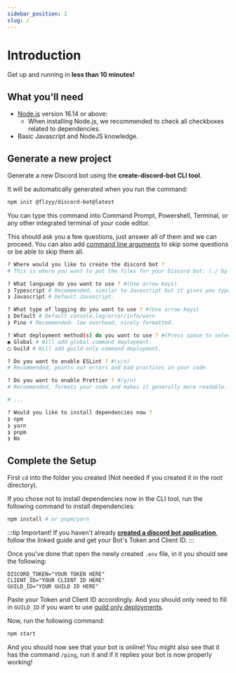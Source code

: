 ```yaml
---
sidebar_position: 1
slug: /
---
```


# Introduction

Get up and running in **less than 10 minutes!**

## What you'll need

- [Node.js](https://nodejs.org/en/download/) version 16.14 or above:
  - When installing Node.js, we recommended to check all checkboxes related to dependencies.
- Basic Javascript and NodeJS knowledge.

## Generate a new project

Generate a new Discord bot using the **create-discord-bot CLI tool**.

It will be automatically generated when you run the command:

```bash
npm init @flzyy/discord-bot@latest
```

You can type this command into Command Prompt, Powershell, Terminal, or any other integrated terminal of your code editor.

This should ask you a few questions, just answer all of them and we can proceed. You can also add [command line arguments](basics/command-line-arguments) to skip some questions or be able to skip them all.

```bash
? Where would you like to create the discord bot ?
# This is where you want to put the files for your Discord bot. (./ by default)

? What language do you want to use ? #(Use arrow keys)
❯ Typescript # Recommended, similar to Javascript but it gives you type safety and intellisense.
❯ Javascript # Default Javascript.

? What type of logging do you want to use ? #(Use arrow keys)
❯ Default # Default console.log/error/info/warn
❯ Pino # Recommended: low overhead, nicely formatted.

? What deployment method(s) do you want to use ? #(Press space to select, a to toggle, i to invert selection and enter to proceed)
◉ Global # Will add global command deployment.
◯ Guild # Will add guild-only command deployment.

? Do you want to enable ESLint ? #(y/n)
# Recommended, points out errors and bad practices in your code.

? Do you want to enable Prettier ? #(y/n)
# Recommended, formats your code and makes it generally more readable.

# ...

? Would you like to install dependencies now ?
❯ npm
❯ yarn
❯ pnpm
❯ No
```

## Complete the Setup

First <code>cd</code> into the folder you created (Not needed if you created it in the root directory).

If you chose not to install dependencies now in the CLI tool, run the following command to install dependencies:

```bash
npm install # or pnpm/yarn
```

:::tip Important!
If you haven't already **[created a discord bot application](https://discordjs.guide/preparations/setting-up-a-bot-application.html)**, follow the linked guide and get your Bot's Token and Client ID.
:::

Once you've done that open the newly created <code>.env</code> file, in it you should see the following:

```text
DISCORD_TOKEN="YOUR TOKEN HERE"
CLIENT_ID="YOUR CLIENT ID HERE"
GUILD_ID="YOUR GUILD ID HERE"
```

Paste your Token and Client ID accordingly. And you should only need to fill in <code>GUILD_ID</code> if you
want to use [guild only deployments](options/deployment.md).

Now, run the following command:

```bash
npm start
```

And you should now see that your bot is online! You might also see that it has the command <code>/ping</code>, run it and if it replies your bot is now properly working!
